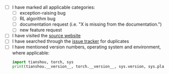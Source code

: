 - [ ] I have marked all applicable categories:
    + [ ] exception-raising bug
    + [ ] RL algorithm bug
    + [ ] documentation request (i.e. "X is missing from the documentation.")
    + [ ] new feature request
- [ ] I have visited the [source website](https://github.com/thu-ml/tianshou/)
- [ ] I have searched through the [issue tracker](https://github.com/thu-ml/tianshou/issues) for duplicates
- [ ] I have mentioned version numbers, operating system and environment, where applicable:
  ```python
  import tianshou, torch, sys
  print(tianshou.__version__, torch.__version__, sys.version, sys.platform)
  ```
